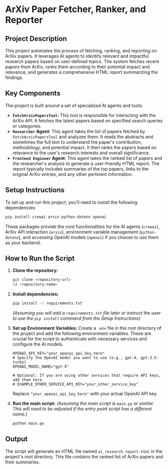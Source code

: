 # ArXiv Paper Fetcher, Ranker, and Reporter

## Project Description

This project automates the process of fetching, ranking, and reporting on ArXiv papers. It leverages AI agents to identify relevant and impactful research papers based on user-defined topics. The system fetches recent papers from ArXiv, ranks them according to their potential impact and relevance, and generates a comprehensive HTML report summarizing the findings.

## Key Components

The project is built around a set of specialized AI agents and tools:

*   **`FetchArxivPapersTool`**: This tool is responsible for interacting with the ArXiv API. It fetches the latest papers based on specified search queries or categories.
*   **`Researcher` Agent**: This agent takes the list of papers fetched by `FetchArxivPapersTool` and analyzes them. It reads the abstracts and sometimes the full text to understand the paper's contribution, methodology, and potential impact. It then ranks the papers based on relevance to the user's research interests and overall significance.
*   **`Frontend Engineer` Agent**: This agent takes the ranked list of papers and the researcher's analysis to generate a user-friendly HTML report. The report typically includes summaries of the top papers, links to the original ArXiv entries, and any other pertinent information.

## Setup Instructions

To set up and run this project, you'll need to install the following dependencies:

```bash
pip install crewai arxiv python-dotenv openai
```

These packages provide the core functionalities for the AI agents (`crewai`), ArXiv API interaction (`arxiv`), environment variable management (`python-dotenv`), and accessing OpenAI models (`openai`) if you choose to use them as your backend.

## How to Run the Script

1.  **Clone the repository:**
    ```bash
    git clone <repository-url>
    cd <repository-name>
    ```

2.  **Install dependencies:**
    ```bash
    pip install -r requirements.txt
    ```
    *(Assuming you will add a `requirements.txt` file later or instruct the user to use the `pip install` command from the Setup Instructions)*

3.  **Set up Environment Variables:**
    Create a `.env` file in the root directory of the project and add the following environment variables. These are crucial for the script to authenticate with necessary services and configure the AI models.

    ```env
    OPENAI_API_KEY="your_openai_api_key_here"
    # Specify the OpenAI model you want to use (e.g., gpt-4, gpt-3.5-turbo)
    OPENAI_MODEL_NAME="gpt-4"

    # Optional: If you are using other services that require API keys, add them here.
    # EXAMPLE_OTHER_SERVICE_API_KEY="your_other_service_key"
    ```
    Replace `"your_openai_api_key_here"` with your actual OpenAI API key.

4.  **Run the main script:**
    *(Assuming the main script is `main.py` or similar. This will need to be adjusted if the entry point script has a different name.)*
    ```bash
    python main.py
    ```

## Output

The script will generate an HTML file named `ai_research_report.html` in the project's root directory. This file contains the ranked list of ArXiv papers and their summaries.
